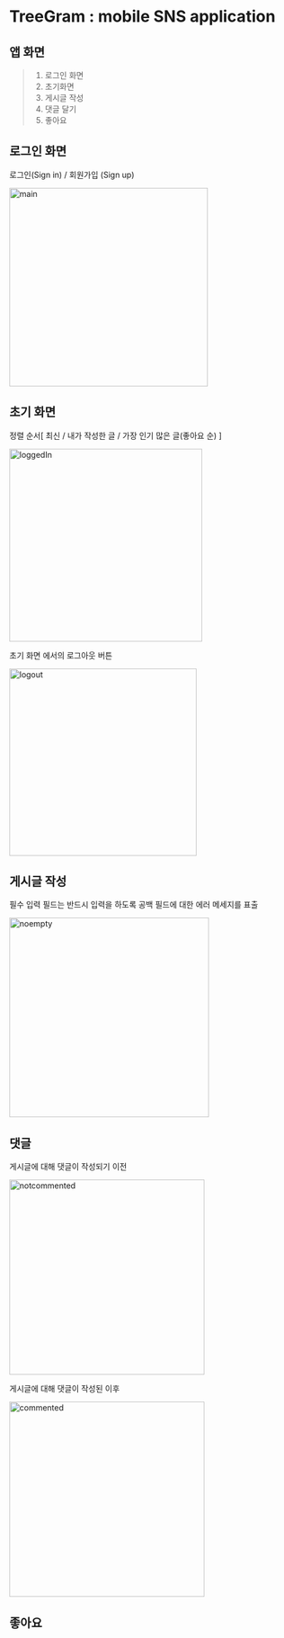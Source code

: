 # TreeGram : mobile SNS application 

## 앱 화면
>1. 로그인 화면
>2. 초기화면
>3. 게시글 작성
>4. 댓글 달기
>5. 좋아요


## 로그인 화면
로그인(Sign in) / 회원가입 (Sign up) 

<img width="353" alt="main" src="https://user-images.githubusercontent.com/39542989/82025515-6a5a0280-96cc-11ea-9afe-2ce1c6815a9c.png">

## 초기 화면
정렬 순서[ 최신 / 내가 작성한 글 / 가장 인기 많은 글(좋아요 순) ]

<img width="343" alt="loggedIn" src="https://user-images.githubusercontent.com/39542989/82025511-69c16c00-96cc-11ea-88f2-517231369989.png">

초기 화면 에서의 로그아웃 버튼

<img width="333" alt="logout" src="https://user-images.githubusercontent.com/39542989/82025514-69c16c00-96cc-11ea-8efe-4fc23b1b958a.png">

## 게시글 작성 
필수 입력 필드는 반드시 입력을 하도록 공백 필드에 대한 에러 메세지를 표출

<img width="355" alt="noempty" src="https://user-images.githubusercontent.com/39542989/82025517-6af29900-96cc-11ea-961c-8878e3ecce99.png">

## 댓글
게시글에 대해 댓글이 작성되기 이전

<img width="347" alt="notcommented" src="https://user-images.githubusercontent.com/39542989/82025519-6b8b2f80-96cc-11ea-932d-40c8563873de.png">

게시글에 대해 댓글이 작성된 이후

<img width="347" alt="commented" src="https://user-images.githubusercontent.com/39542989/82025502-66c67b80-96cc-11ea-8778-440680ba263f.png">

## 좋아요

